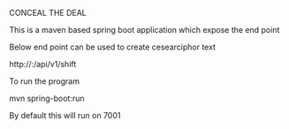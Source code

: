 CONCEAL THE DEAL

This is a maven based spring boot application which expose the end point

Below end point can be used to create cesearciphor text

http://<server>:<port>/api/v1/shift

To run the program

mvn spring-boot:run

By default this will run on 7001
